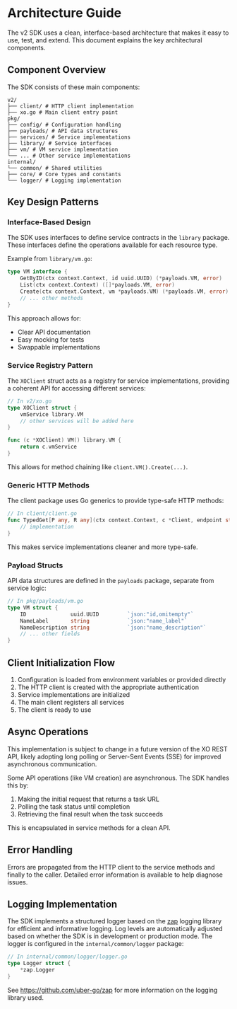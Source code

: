 # Architecture Guide

The v2 SDK uses a clean, interface-based architecture that makes it easy to use, test, and extend. This document explains the key architectural components.

## Component Overview


The SDK consists of these main components:
```
v2/
├── client/ # HTTP client implementation
├── xo.go # Main client entry point
pkg/
├── config/ # Configuration handling
├── payloads/ # API data structures
├── services/ # Service implementations
├── library/ # Service interfaces
├── vm/ # VM service implementation
└── ... # Other service implementations
internal/
└── common/ # Shared utilities
├── core/ # Core types and constants
└── logger/ # Logging implementation
```


## Key Design Patterns

### Interface-Based Design

The SDK uses interfaces to define service contracts in the `library` package. These interfaces define the operations available for each resource type.

Example from `library/vm.go`:

```go
type VM interface {
    GetByID(ctx context.Context, id uuid.UUID) (*payloads.VM, error)
    List(ctx context.Context) ([]*payloads.VM, error)
    Create(ctx context.Context, vm *payloads.VM) (*payloads.VM, error)
    // ... other methods
}
```

This approach allows for:
- Clear API documentation
- Easy mocking for tests
- Swappable implementations

### Service Registry Pattern

The `XOClient` struct acts as a registry for service implementations, providing a coherent API for accessing different services:

```go
// In v2/xo.go
type XOClient struct {
    vmService library.VM
    // other services will be added here
}

func (c *XOClient) VM() library.VM {
    return c.vmService
}
```

This allows for method chaining like `client.VM().Create(...)`.

### Generic HTTP Methods

The client package uses Go generics to provide type-safe HTTP methods:

```go
// In client/client.go
func TypedGet[P any, R any](ctx context.Context, c *Client, endpoint string, params P, result *R) error {
    // implementation
}
```

This makes service implementations cleaner and more type-safe.

### Payload Structs

API data structures are defined in the `payloads` package, separate from service logic:

```go
// In pkg/payloads/vm.go
type VM struct {
    ID              uuid.UUID         `json:"id,omitempty"`
    NameLabel       string            `json:"name_label"`
    NameDescription string            `json:"name_description"`
    // ... other fields
}
```

## Client Initialization Flow

1. Configuration is loaded from environment variables or provided directly
2. The HTTP client is created with the appropriate authentication
3. Service implementations are initialized
4. The main client registers all services
5. The client is ready to use

## Async Operations

This implementation is subject to change in a future version of the XO REST API, likely adopting long polling or Server-Sent Events (SSE) for improved asynchronous communication.

Some API operations (like VM creation) are asynchronous. The SDK handles this by:

1. Making the initial request that returns a task URL
2. Polling the task status until completion
3. Retrieving the final result when the task succeeds

This is encapsulated in service methods for a clean API.

## Error Handling

Errors are propagated from the HTTP client to the service methods and finally to the caller. Detailed error information is available to help diagnose issues.

## Logging Implementation

The SDK implements a structured logger based on the [zap](https://github.com/uber-go/zap) logging library for efficient and informative logging. Log levels are automatically adjusted based on whether the SDK is in development or production mode. The logger is configured in the `internal/common/logger` package:

```go
// In internal/common/logger/logger.go
type Logger struct {
	*zap.Logger
}
```

See https://github.com/uber-go/zap for more information on the logging library used.
